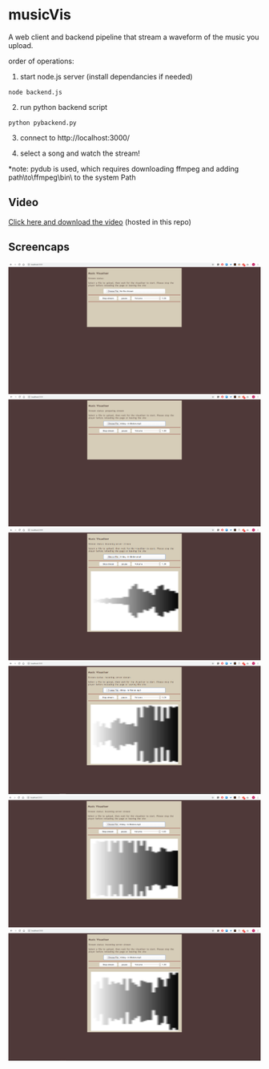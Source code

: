 # musicVis
A web client and backend pipeline that stream a waveform of the music you upload.

order of operations:

1. start node.js server (install dependancies if needed)
```
node backend.js
```

2. run python backend script
```
python pybackend.py
```
3. connect to http://localhost:3000/

4. select a song and watch the stream!



*note: pydub is used, which requires downloading ffmpeg and adding path\to\ffmpeg\bin\ to the system Path

## Video 
[Click here and download the video](https://github.com/brianneville/musicVis/blob/master/demo/musicVis_demo.mp4 "github.com/brianneville/musicVis...")
(hosted in this repo)

## Screencaps

![Screencap 0][0]
![Screencap 1][1]
![Screencap 2][2]
![Screencap 3][3]
![Screencap 4][4]
![Screencap 5][5]

[0]: https://github.com/brianneville/musicVis/blob/master/demo/screencap/0.png
[1]: https://github.com/brianneville/musicVis/blob/master/demo/screencap/1.png
[2]: https://github.com/brianneville/musicVis/blob/master/demo/screencap/2.png
[3]: https://github.com/brianneville/musicVis/blob/master/demo/screencap/3.png
[4]: https://github.com/brianneville/musicVis/blob/master/demo/screencap/4.png
[5]: https://github.com/brianneville/musicVis/blob/master/demo/screencap/5.png


